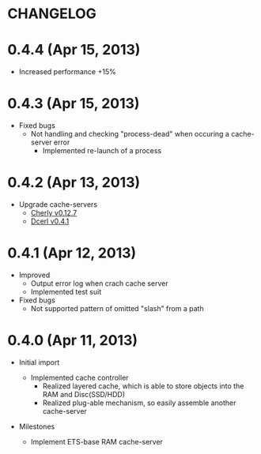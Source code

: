 CHANGELOG
=========

0.4.4 (Apr 15, 2013)
=====================

* Increased performance +15%


0.4.3 (Apr 15, 2013)
=====================

* Fixed bugs
    * Not handling and checking "process-dead" when occuring a cache-server error
        * Implemented re-launch of a process


0.4.2 (Apr 13, 2013)
=====================

* Upgrade cache-servers
    * [Cherly v0.12.7](https://github.com/leo-project/cherly)
    * [Dcerl v0.4.1](https://github.com/leo-project/dcerl)


0.4.1 (Apr 12, 2013)
=====================

* Improved
    * Output error log when crach cache server
    * Implemented test suit
* Fixed bugs
    * Not supported pattern of omitted "slash" from a path


0.4.0 (Apr 11, 2013)
=====================

* Initial import
    * Implemented cache controller
        * Realized layered cache, which is able to store objects into the RAM and Disc(SSD/HDD)
        * Realized plug-able mechanism, so easily assemble another cache-server

* Milestones
    * Implement ETS-base RAM cache-server

